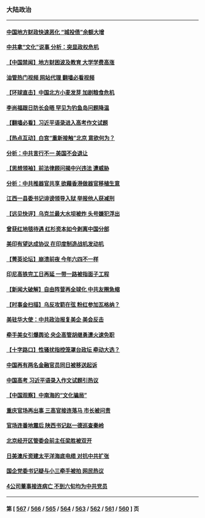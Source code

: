 ### 大陆政治
---
#### [中国地方财政快速恶化 “城投债”余额大增](../../pages/ncid277/n14012242.md?06082045) 
#### [中共拿“文化”说事 分析：突显政权危机](../../pages/ncid277/n14012227.md?06082045) 
#### [【中国禁闻】地方财困波及教育 大学学费高涨](../../pages/ncid277/n14011866.md?06082045) 
#### [油管热门视频 网站代理 翻墙必看视频](http://138.2.39.72:81/youtube.html?epic-marker?06082045)
#### [【环球直击】中国北方小麦发芽 加剧粮食危机](../../pages/ncid277/n14011908.md?06082045) 
#### [李尚福跟日防长会晤 罕见为钓鱼岛问题降温](../../pages/ncid277/n14011964.md?06082045) 
#### [【翻墙必看】习近平语录进入高考作文试题](../../pages/ncid277/n14012175.md?06082045) 
#### [【热点互动】白宫“重新接触”北京 意欲何为？](../../pages/ncid277/n14011960.md?06082045) 
#### [分析：中共言行不一 美国不会退让](../../pages/ncid277/n14011970.md?06082045) 
#### [【思想领袖】前法律顾问揭中兴违法 遭威胁](../../pages/ncid277/n14001882.md?06082045) 
#### [分析：中共推器官共享 欲藉香港做器官移植生意](../../pages/ncid277/n14011721.md?06082045) 
#### [江西一县委书记诽谤领导入狱 举报他人获减刑](../../pages/ncid277/n14011969.md?06082045) 
#### [【远见快评】乌克兰最大水坝被炸 头号嫌犯浮出](../../pages/ncid277/n14011953.md?06082045) 
#### [曾获红地毯待遇 红杉资本如今剥离中国分部](../../pages/ncid277/n14011934.md?06082045) 
#### [美印有望达成协议 在印度制造战机发动机](../../pages/ncid277/n14011844.md?06082045) 
#### [【菁英论坛】崩溃前夜 今年六四不一样](../../pages/ncid277/n14011950.md?06082045) 
#### [印尼高铁完工日再延 一带一路被指面子工程](../../pages/ncid277/n14011899.md?06082045) 
#### [【新闻大破解】自由阵营再全球化 中共友圈急缩](../../pages/ncid277/n14011813.md?06082045) 
#### [【时事金扫描】乌反攻箭在弦 粉红参加瓦格纳？](../../pages/ncid277/n14011788.md?06082045) 
#### [美驻华大使：中共政治报复美企 美会反击](../../pages/ncid277/n14011843.md?06082045) 
#### [牵手美女引爆舆论 央企高管胡继勇遭火速免职](../../pages/ncid277/n14011875.md?06082045) 
#### [【十字路口】性骚扰指控笼罩台政坛 牵动大选？](../../pages/ncid277/n14011774.md?06082045) 
#### [中国再有两名金融官员同日被移送起诉](../../pages/ncid277/n14011594.md?06082045) 
#### [中国高考 习近平语录入作文试题引热议](../../pages/ncid277/n14011676.md?06082045) 
#### [【中国观察】中南海的“文化骗局”](../../pages/ncid277/n14011551.md?06082045) 
#### [重庆官场再出事 三高官接连落马 市长被问责](../../pages/ncid277/n14011532.md?06082045) 
#### [官场连番地震后 陕西书记赵一德巡查秦岭](../../pages/ncid277/n14011618.md?06082045) 
#### [北京经开区管委会前主任梁胜被双开](../../pages/ncid277/n14011625.md?06082045) 
#### [日美澳斥资建太平洋海底电缆 对抗中共扩张](../../pages/ncid277/n14011616.md?06082045) 
#### [国企党委书记疑与小三牵手被拍 网民热议](../../pages/ncid277/n14011615.md?06082045) 
#### [4公司董事接连病亡 不到六旬均为中共党员](../../pages/ncid277/n14010706.md?06082045) 

---
#### 第 [ [567](./567.md?06082045) / [566](./566.md?06082045) / [565](./565.md?06082045) / [564](./564.md?06082045) / [563](./563.md?06082045) / [562](./562.md?06082045) / [561](./561.md?06082045) / [560](./560.md?06082045) ] 页
